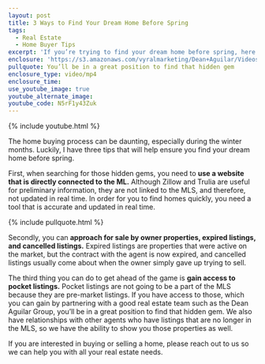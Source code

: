 ```yaml
---
layout: post
title: 3 Ways to Find Your Dream Home Before Spring
tags:
  - Real Estate
  - Home Buyer Tips
excerpt: 'If you’re trying to find your dream home before spring, here are the best ways to make sure you find that hidden gem.'
enclosure: 'https://s3.amazonaws.com/vyralmarketing/Dean+Aguilar/Videos/3+Ways+to+Find+Your+Dream+Home+Before+Spring+-+San+Diego+Real+Estate+Agent.mp4'
pullquote: You’ll be in a great position to find that hidden gem
enclosure_type: video/mp4
enclosure_time:
use_youtube_image: true
youtube_alternate_image:
youtube_code: N5rF1y43Zuk
---
```



{% include youtube.html %}

The home buying process can be daunting, especially during the winter months. Luckily, I have three tips that will help ensure you find your dream home before spring.

First, when searching for those hidden gems, you need to **use a website that is directly connected to the ML.**&nbsp;Although Zillow and Trulia are useful for preliminary information, they are not linked to the MLS, and therefore, not updated in real time. In order for you to find homes quickly, you need a tool that is accurate and updated in real time.

{% include pullquote.html %}

Secondly, you can **approach for sale by owner properties, expired listings, and cancelled listings.** Expired listings are properties that were active on the market, but the contract with the agent is now expired, and cancelled listings usually come about when the owner simply gave up trying to sell.

The third thing you can do to get ahead of the game is **gain access to pocket listings.** Pocket listings are not going to be a part of the MLS because they are pre-market listings. If you have access to those, which you can gain by partnering with a good real estate team such as the Dean Aguilar Group, you’ll be in a great position to find that hidden gem. We also have relationships with other agents who have listings that are no longer in the MLS, so we have the ability to show you those properties as well.

If you are interested in buying or selling a home, please reach out to us so we can help you with all your real estate needs.